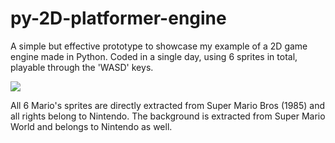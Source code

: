 # py-2D-platformer-engine

A simple but effective prototype to showcase my example of a 2D game engine made in Python. Coded in a single day, using 6 sprites in total, playable through the 'WASD' keys.

<img src="https://i.imgur.com/EydQPCO.gif" style="text-align: center;">

All 6 Mario's sprites are directly extracted from Super Mario Bros (1985) and all rights belong to Nintendo. The background is extracted from Super Mario World and belongs to Nintendo as well.
